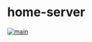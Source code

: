 # home-server

[![main](https://github.com/guyzsarun/home-server/actions/workflows/main.yml/badge.svg)](https://github.com/guyzsarun/home-server/actions/workflows/main.yml)
